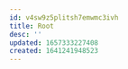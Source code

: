 ```yaml
---
id: v4sw9z5plitsh7emwmc3ivh
title: Root
desc: ''
updated: 1657333227408
created: 1641241948523
---
```


